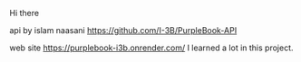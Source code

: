Hi there

api by islam naasani https://github.com/I-3B/PurpleBook-API

web site https://purplebook-i3b.onrender.com/
I learned a lot in this project.
